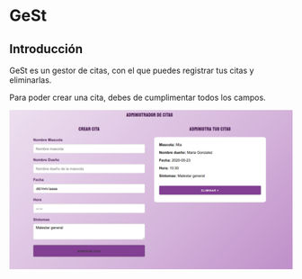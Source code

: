 
# GeSt

## Introducción

GeSt es un gestor de citas, con el que puedes registrar tus citas y eliminarlas.


Para poder crear una cita, debes de cumplimentar todos los campos.

![GeSt](./landing.png)